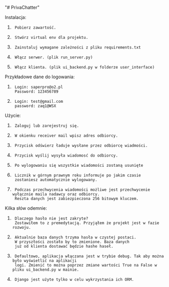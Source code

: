 "# PrivaChatter"

Instalacja: 

1.      Pobierz zawartość. 
2.      Stwórz virtual env dla projektu. 
3.      Zainstaluj wymagane zależności z pliku requirements.txt
4.      Włącz serwer. (plik run_server.py)
5.      Włącz klienta. (plik ui_backend.py w folderze user_interface)



Przykładowe dane do logowania:
1.      Login: saperpro@o2.pl
        Password: 123456789
2.      Login: test@gmail.com
        password: zaq1@WSX
Użycie:

1.      Zaloguj lub zarejestruj się.
2.      W okienku receiver mail wpisz adres odbiorcy.
3.      Przycisk odświerz ładuje wysłane przez odbiorcę wiadmości.
4.      Przycisk wyślij wysyła wiadomosć do odbiorcy.
5.      Po wylogowaniu się wszystkie wiadomości zostaną usunięte
6.      Licznik w górnym prawnym roku informuje po jakim czasie
        zostaniesz automatycznie wylogowany.
7.      Podczas przechwycenia wiadomości możliwe jest przechwycenie wyłącznie maila nadawcy oraz odbiorcy.
        Reszta danych jest zabiezpieczona 256 bitowym kluczem.


Kilka słów odemnie:

1.      Dlaczego hasło nie jest zakryte?
        Zostawiłem to z premedytacją. Przyjąłem że projekt jest w fazie rozwoju.
2.      Aktualnie baza danych trzyma hasła w czystej postaci. 
        W przyszłości zostało by to zmienione. Baza danych
        już od klienta dostawać będzie hashe haseł.
3.      Defaultowo, aplikacja włączana jest w trybie debug. Tak aby można było wyświetlić na aplikacji 
        logi. Zmienić to można poprzez zmiane wartości True na False w pliku ui_backend.py w mainie. 

4.      Django jest użyte tylko w celu wykrzystania ich ORM. 


